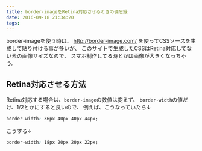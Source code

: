 ```yaml
---
title: border-imageをRetina対応させるときの備忘録
date: 2016-09-18 21:34:20
tags:
---
```


border-imageを使う時は、
<a href="http://border-image.com/">http://border-image.com/</a>
を使ってCSSソースを生成して貼り付ける事が多いが、
このサイトで生成したCSSはRetina対応してない素の画像サイズなので、
スマホ制作してる時とかは画像が大きくなっちゃう。

## Retina対応させる方法
Retina対応する場合は、<code>border-image</code>の数値は変えず、
<code>border-width</code>の値だけ、1/2とかにすると良いので、
例えば、こうなっていたら↓

``` css
border-width: 36px 40px 40px 44px;
```

こうする↓

``` css
border-width: 18px 20px 20px 22px;
```